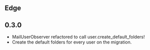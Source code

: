 Edge
----

0.3.0
----
* MailUserObserver refactored to call user.create_default_folders!
* Create the default folders for every user on the migration.